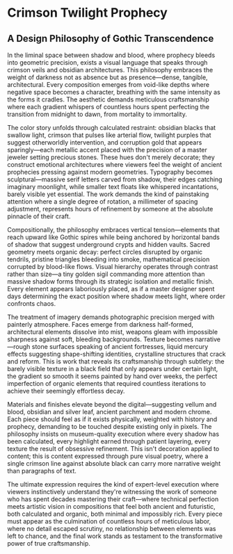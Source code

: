 # Crimson Twilight Prophecy

## A Design Philosophy of Gothic Transcendence

In the liminal space between shadow and blood, where prophecy bleeds into geometric precision, exists a visual language that speaks through crimson veils and obsidian architectures. This philosophy embraces the weight of darkness not as absence but as presence—dense, tangible, architectural. Every composition emerges from void-like depths where negative space becomes a character, breathing with the same intensity as the forms it cradles. The aesthetic demands meticulous craftsmanship where each gradient whispers of countless hours spent perfecting the transition from midnight to dawn, from mortality to immortality.

The color story unfolds through calculated restraint: obsidian blacks that swallow light, crimson that pulses like arterial flow, twilight purples that suggest otherworldly intervention, and corruption gold that appears sparingly—each metallic accent placed with the precision of a master jeweler setting precious stones. These hues don't merely decorate; they construct emotional architectures where viewers feel the weight of ancient prophecies pressing against modern geometries. Typography becomes sculptural—massive serif letters carved from shadow, their edges catching imaginary moonlight, while smaller text floats like whispered incantations, barely visible yet essential. The work demands the kind of painstaking attention where a single degree of rotation, a millimeter of spacing adjustment, represents hours of refinement by someone at the absolute pinnacle of their craft.

Compositionally, the philosophy embraces vertical tension—elements that reach upward like Gothic spires while being anchored by horizontal bands of shadow that suggest underground crypts and hidden vaults. Sacred geometry meets organic decay: perfect circles disrupted by organic tendrils, pristine triangles bleeding into smoke, mathematical precision corrupted by blood-like flows. Visual hierarchy operates through contrast rather than size—a tiny golden sigil commanding more attention than massive shadow forms through its strategic isolation and metallic finish. Every element appears laboriously placed, as if a master designer spent days determining the exact position where shadow meets light, where order confronts chaos.

The treatment of imagery demands photographic precision merged with painterly atmosphere. Faces emerge from darkness half-formed, architectural elements dissolve into mist, weapons gleam with impossible sharpness against soft, bleeding backgrounds. Texture becomes narrative—rough stone surfaces speaking of ancient fortresses, liquid mercury effects suggesting shape-shifting identities, crystalline structures that crack and reform. This is work that reveals its craftsmanship through subtlety: the barely visible texture in a black field that only appears under certain light, the gradient so smooth it seems painted by hand over weeks, the perfect imperfection of organic elements that required countless iterations to achieve their seemingly effortless decay.

Materials and finishes elevate beyond the digital—suggesting vellum and blood, obsidian and silver leaf, ancient parchment and modern chrome. Each piece should feel as if it exists physically, weighted with history and prophecy, demanding to be touched despite existing only in pixels. The philosophy insists on museum-quality execution where every shadow has been calculated, every highlight earned through patient layering, every texture the result of obsessive refinement. This isn't decoration applied to content; this is content expressed through pure visual poetry, where a single crimson line against absolute black can carry more narrative weight than paragraphs of text.

The ultimate expression requires the kind of expert-level execution where viewers instinctively understand they're witnessing the work of someone who has spent decades mastering their craft—where technical perfection meets artistic vision in compositions that feel both ancient and futuristic, both calculated and organic, both minimal and impossibly rich. Every piece must appear as the culmination of countless hours of meticulous labor, where no detail escaped scrutiny, no relationship between elements was left to chance, and the final work stands as testament to the transformative power of true craftsmanship.